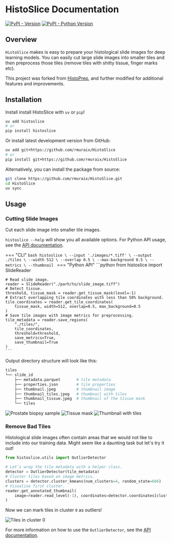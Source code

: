 # HistoSlice Documentation

[![PyPI - Version](https://img.shields.io/pypi/v/histoslice)](https://pypi.org/project/histoslice/)
[![PyPI - Python Version](https://img.shields.io/pypi/pyversions/histoslice)](https://pypi.org/project/histoslice/)

## Overview

`HistoSlice` makes is easy to prepare your histological slide images for deep learning models. You can easily cut large slide images into smaller tiles and then preprocess those tiles (remove tiles with shitty tissue, finger marks etc).

This project was forked from [HistoPrep](https://github.com/jopo666/HistoPrep), and further modified for additional features and improvements.

## Installation

Install install HistoSlice with `uv` or `pip`!

```bash
uv add histoslice
# or
pip install histoslice
```

Or install latest development version from GitHub:

```bash
uv add git+https://github.com/rmuraix/HistoSlice
# or
pip install git+https://github.com/rmuraix/HistoSlice
```

Alternatively, you can install the package from source:

```bash
git clone https://github.com/rmuraix/HistoSlice.git
cd HistoSlice
uv sync
```

## Usage

### Cutting Slide Images

Cut each slide image into smaller tile images.

`histoslice --help` will show you all available options. For Python API usage, see the [API documentation](api/public/slidereader/). 

=== "CLI"
    ```bash
    histoslice \
        --input './images/*.tiff' \
        --output ./tiles \
        --width 512 \
        --overlap 0.5 \
        --max-background 0.5 \
        --metrics \
        --thumbnail
    ```
=== "Python API"
    ```python
    from histoslice import SlideReader

    # Read slide image.
    reader = SlideReader("./parh/to/slide_image.tiff")
    # Detect tissue.
    threshold, tissue_mask = reader.get_tissue_mask(level=-1)
    # Extract overlapping tile coordinates with less than 50% background.
    tile_coordinates = reader.get_tile_coordinates(
        tissue_mask, width=512, overlap=0.5, max_background=0.5
    )
    # Save tile images with image metrics for preprocessing.
    tile_metadata = reader.save_regions(
        "./tiles/",
        tile_coordinates,
        threshold=threshold,
        save_metrics=True,
        save_thumbnail=True
    )
    ```

Output directory structure will look like this:

```bash
tiles
└── slide_id
    ├── metadata.parquet       # tile metadata
    ├── properties.json        # tile properties
    ├── thumbnail.jpeg         # thumbnail image
    ├── thumbnail_tiles.jpeg   # thumbnail with tiles
    ├── thumbnail_tissue.jpeg  # thumbnail of the tissue mask
    └── tiles
```

![Prostate biopsy sample](https://github.com/rmuraix/HistoSlice/blob/main/images/thumbnail.jpeg?raw=true)
![Tissue mask](https://github.com/rmuraix/HistoSlice/blob/main/images/thumbnail_tissue.jpeg?raw=true)
![Thumbnail with tiles](https://github.com/rmuraix/HistoSlice/blob/main/images/thumbnail_tiles.jpeg?raw=true)

### Remove Bad Tiles

Histological slide images often contain areas that we would not like to include into our training data. Might seem like a daunting task but let's try it out!

```python
from histoslice.utils import OutlierDetector

# Let's wrap the tile metadata with a helper class.
detector = OutlierDetector(tile_metadata)
# Cluster tiles based on image metrics.
clusters = detector.cluster_kmeans(num_clusters=4, random_state=666)
# Visualise first cluster.
reader.get_annotated_thumbnail(
    image=reader.read_level(-1), coordinates=detector.coordinates[clusters == 0]
)
```

Now we can mark tiles in cluster `0` as outliers!

![Tiles in cluster 0](https://github.com/rmuraix/HistoSlice/blob/main/images/thumbnail_blue.jpeg?raw=true)

For more information on how to use the `OutlierDetector`, see the [API documentation](api/public/outlierdetector/).
